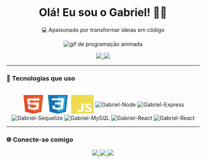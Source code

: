 <h1 align="center">Olá! Eu sou o Gabriel! 👋😁</h1>

<p align="center">💻 Apaixonado por transformar ideias em código</p>

<p align="center">
  <img src="https://media.giphy.com/media/CrFLL3CnRpw5ddlBMm/giphy.gif" width="480" height="480" alt="gif de programação animada" />
</p>



<div align="center">
  <a href="https://github.com/gabrielVRodriguez" target="_blank">
    <img height="160em" src="https://github-readme-stats.vercel.app/api?username=gabrielVRodriguez&show_icons=true&theme=radical&include_all_commits=true&count_private=true" />
    <img height="160em" src="https://github-readme-stats.vercel.app/api/top-langs/?username=gabrielVRodriguez&layout=compact&langs_count=7&theme=radical" />
  </a>
</div>


---

### 🚀 Tecnologias que uso

<div align="center" style="display: inline_block"><br>
  <img align="center" alt="Gabriel-HTML" height="50" width="60" src="https://raw.githubusercontent.com/devicons/devicon/master/icons/html5/html5-original.svg">
  <img align="center" alt="Gabriel-CSS" height="50" width="60" src="https://raw.githubusercontent.com/devicons/devicon/master/icons/css3/css3-original.svg">
  <img align="center" alt="Gabriel-JS" height="50" width="60" src="https://raw.githubusercontent.com/devicons/devicon/master/icons/javascript/javascript-plain.svg">
  <img align="center" alt="Gabriel-Node" height="50" width="60" src="https://cdn.jsdelivr.net/gh/devicons/devicon/icons/nodejs/nodejs-original.svg">
  <img align="center" alt="Gabriel-Express" height="50" width="60" src="https://cdn.jsdelivr.net/gh/devicons/devicon/icons/express/express-original.svg">
  <img align="center" alt="Gabriel-Sequelize" height="50" width="60" src="https://cdn.jsdelivr.net/gh/devicons/devicon/icons/sequelize/sequelize-original.svg">
  <img align="center" alt="Gabriel-MySQL" height="50" width="60" src="https://cdn.jsdelivr.net/gh/devicons/devicon/icons/mysql/mysql-original.svg">
  <img align="center" alt="Gabriel-React" height="50" width="60" src="https://cdn.jsdelivr.net/gh/devicons/devicon/icons/react/react-original.svg">
  <img align="center" alt="Gabriel-React" height="50" width="60" src="https://cdn.jsdelivr.net/gh/devicons/devicon@latest/icons/tailwindcss/tailwindcss-original.svg" />
</div>

          
---

### 🌐 Conecte-se comigo

<div align="center">
  <a href="https://www.linkedin.com/in/gabriel-rodriguez-92567b260" target="_blank">
    <img src="https://img.shields.io/badge/-LinkedIn-%230077B5?style=for-the-badge&logo=linkedin&logoColor=white" />
  </a>
  <a href="mailto:g.rodriguezsouza17@gmail.com" target="_blank">
    <img src="https://img.shields.io/badge/-Gmail-%23333?style=for-the-badge&logo=gmail&logoColor=white" />
  </a>
  <a href="https://www.instagram.com/gbriel.rodriguez/" target="_blank">
    <img src="https://img.shields.io/badge/-Instagram-%23E4405F?style=for-the-badge&logo=instagram&logoColor=white" />
  </a>
</div>
